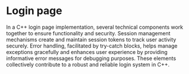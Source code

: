 # Login page
In a C++ login page implementation, several technical components work together to ensure functionality and security.
Session management mechanisms create and maintain session tokens to track user activity securely. Error handling, facilitated by try-catch blocks, helps manage exceptions gracefully and enhances user experience by providing informative error messages for debugging purposes. These elements collectively contribute to a robust and reliable login system in C++.
